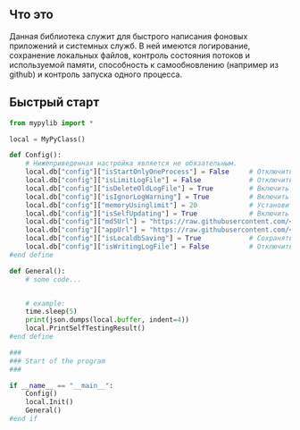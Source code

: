 ## Что это
Данная библиотека служит для быстрого написания фоновых приложений и системных служб.
В ней имеются логирование, сохранение локальных файлов, контроль состояния потоков и используемой памяти, способность к самообновлению (например из github) и контроль запуска одного процесса.

## Быстрый старт
```python
from mypylib import *

local = MyPyClass()

def Config():
	# Нижеприведенная настройка является не обязательным.
	local.db["config"]["isStartOnlyOneProcess"] = False		# Отключить защиту на запуск единственного процесса. По умолчанию = True
	local.db["config"]["isLimitLogFile"] = False			# Отключить контроль размера файла логирования. По умолчанию = True
	local.db["config"]["isDeleteOldLogFile"] = True			# Включить удаление файла логирования перед запуском. По умолчанию = False
	local.db["config"]["isIgnorLogWarning"] = True			# Включить игнорирование предупреждений. По умолчанию = False
	local.db["config"]["memoryUsinglimit"] = 20				# Установить лимит контроля использования памяти в Мб. По умолчанию = 50
	local.db["config"]["isSelfUpdating"] = True				# Включить автоматическое обновление. По умолчанию = False. Требуются "md5Url" и "appUrl"
	local.db["config"]["md5Url"] = "https://raw.githubusercontent.com/<user-name>/<some-dir>/master/README.md"
	local.db["config"]["appUrl"] = "https://raw.githubusercontent.com/<user-name>/<some-dir>/master/<some-file>.py"
	local.db["config"]["isLocaldbSaving"] = True			# Сохранять локальную БД (local.db) в файл. По умолчанию = False
	local.db["config"]["isWritingLogFile"] = False			# Отключить запсиь логов в файл. По умолчанию = True
#end define

def General():
	# some code...


	# example:
	time.sleep(5)
	print(json.dumps(local.buffer, indent=4))
	local.PrintSelfTestingResult()
#end define

###
### Start of the program
###

if __name__ == "__main__":
	Config()
	local.Init()
	General()
#end if
```
